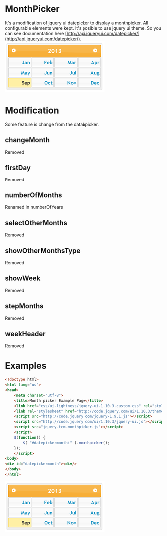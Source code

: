 MonthPicker
===========

It's a modification of jquery ui datepicker to display a monthpicker. All configurable elements were kept. It's posible to use jquery ui theme.
So you can see documentation here [http://api.jqueryui.com/datepicker/](http://api.jqueryui.com/datepicker/).
![example](doc/example.png)

Modification
============

Some feature is change from the databpicker.

changeMonth
-----------
Removed

firstDay
--------
Removed

numberOfMonths
--------------
Renamed in numberOfYears

selectOtherMonths
-----------------
Removed

showOtherMonthsType
-------------------
Removed

showWeek
--------
Removed

stepMonths
----------
Removed

weekHeader
----------
Removed

Examples
========

```html
<!doctype html>
<html lang="us">
<head>
	<meta charset="utf-8">
	<title>Month picker Example Page</title>
	<link href="css/ui-lightness/jquery-ui-1.10.3.custom.css" rel="stylesheet">
	<link rel="stylesheet" href="http://code.jquery.com/ui/1.10.3/themes/smoothness/jquery-ui.css">
	<script src="http://code.jquery.com/jquery-1.9.1.js"></script>
	<script src="http://code.jquery.com/ui/1.10.3/jquery-ui.js"></script>
	<script src="jquery-tcm-monthpicker.js"></script>
	<script>
	$(function() {
		$( "#datepickermonthi" ).monthpicker();
	});
	</script>
<body>
<div id="datepickermonth"><div/>
</body>
</html>
```
![example](doc/example.png)